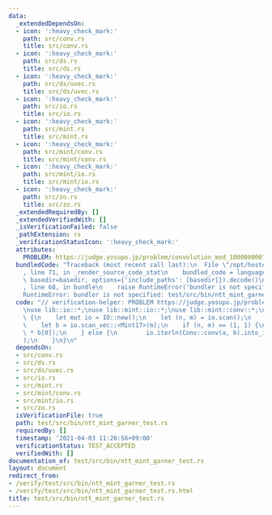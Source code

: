 ```yaml
---
data:
  _extendedDependsOn:
  - icon: ':heavy_check_mark:'
    path: src/conv.rs
    title: src/conv.rs
  - icon: ':heavy_check_mark:'
    path: src/ds.rs
    title: src/ds.rs
  - icon: ':heavy_check_mark:'
    path: src/ds/uvec.rs
    title: src/ds/uvec.rs
  - icon: ':heavy_check_mark:'
    path: src/io.rs
    title: src/io.rs
  - icon: ':heavy_check_mark:'
    path: src/mint.rs
    title: src/mint.rs
  - icon: ':heavy_check_mark:'
    path: src/mint/conv.rs
    title: src/mint/conv.rs
  - icon: ':heavy_check_mark:'
    path: src/mint/io.rs
    title: src/mint/io.rs
  - icon: ':heavy_check_mark:'
    path: src/zo.rs
    title: src/zo.rs
  _extendedRequiredBy: []
  _extendedVerifiedWith: []
  _isVerificationFailed: false
  _pathExtension: rs
  _verificationStatusIcon: ':heavy_check_mark:'
  attributes:
    PROBLEM: https://judge.yosupo.jp/problem/convolution_mod_1000000007
  bundledCode: "Traceback (most recent call last):\n  File \"/opt/hostedtoolcache/Python/3.9.2/x64/lib/python3.9/site-packages/onlinejudge_verify/documentation/build.py\"\
    , line 71, in _render_source_code_stat\n    bundled_code = language.bundle(stat.path,\
    \ basedir=basedir, options={'include_paths': [basedir]}).decode()\n  File \"/opt/hostedtoolcache/Python/3.9.2/x64/lib/python3.9/site-packages/onlinejudge_verify/languages/user_defined.py\"\
    , line 68, in bundle\n    raise RuntimeError('bundler is not specified: {}'.format(path.as_posix()))\n\
    RuntimeError: bundler is not specified: test/src/bin/ntt_mint_garner_test.rs\n"
  code: "// verification-helper: PROBLEM https://judge.yosupo.jp/problem/convolution_mod_1000000007\n\
    \nuse lib::io::*;\nuse lib::mint::io::*;\nuse lib::mint::conv::*;\n\nfn main()\
    \ {\n    let mut io = IO::new();\n    let (n, m) = io.scan();\n    let a = io.scan_vec::<Mint17>(n);\n\
    \    let b = io.scan_vec::<Mint17>(m);\n    if (n, m) == (1, 1) {\n        io.println(a[0]\
    \ * b[0]);\n    } else {\n        io.iterln(Conv::conv(a, b).into_iter(), \" \"\
    );\n    }\n}\n"
  dependsOn:
  - src/conv.rs
  - src/ds.rs
  - src/ds/uvec.rs
  - src/io.rs
  - src/mint.rs
  - src/mint/conv.rs
  - src/mint/io.rs
  - src/zo.rs
  isVerificationFile: true
  path: test/src/bin/ntt_mint_garner_test.rs
  requiredBy: []
  timestamp: '2021-04-03 11:26:56+09:00'
  verificationStatus: TEST_ACCEPTED
  verifiedWith: []
documentation_of: test/src/bin/ntt_mint_garner_test.rs
layout: document
redirect_from:
- /verify/test/src/bin/ntt_mint_garner_test.rs
- /verify/test/src/bin/ntt_mint_garner_test.rs.html
title: test/src/bin/ntt_mint_garner_test.rs
---
```

